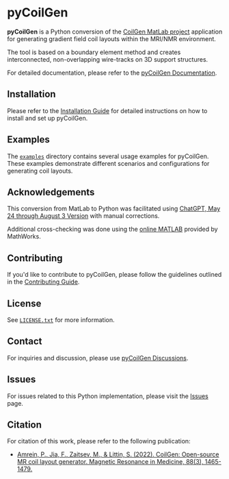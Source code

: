 # pyCoilGen

**pyCoilGen** is a Python conversion of the [CoilGen MatLab project](https://github.com/Philipp-MR/CoilGen) application for generating gradient field coil layouts within the MRI/NMR environment. 

The tool is based on a boundary element method and creates interconnected, non-overlapping wire-tracks on 3D support structures.

For detailed documentation, please refer to the [pyCoilGen Documentation](https://github.com/kev-m/pyCoilGen/docs/index.md).

## Installation

Please refer to the [Installation Guide](https://github.com/kev-m/pyCoilGen/docs/installation.md) for detailed instructions on how to install and set up pyCoilGen.

## Examples

The [`examples`](https://github.com/kev-m/pyCoilGen/examples) directory contains several usage examples for pyCoilGen. These examples demonstrate different scenarios and configurations for generating coil layouts.

## Acknowledgements

This conversion from MatLab to Python was facilitated using [ChatGPT, May 24 through August 3 Version](https://chat.openai.com) with manual corrections. 

Additional cross-checking was done using the [online MATLAB](https://matlab.mathworks.com/) provided by MathWorks.

## Contributing

If you'd like to contribute to pyCoilGen, please follow the guidelines outlined in the [Contributing Guide](https://github.com/kev-m/pyCoilGen/docs/CONTRIBUTING.md).

## License

See [`LICENSE.txt`](./LICENSE.txt) for more information.

## Contact

For inquiries and discussion, please use [pyCoilGen Discussions](https://github.com/kev-m/pyCoilGen/discussions).

## Issues

For issues related to this Python implementation, please visit the [Issues](https://github.com/kev-m/pyCoilGen/issues) page.

## Citation

For citation of this work, please refer to the following publication:
- [Amrein, P., Jia, F., Zaitsev, M., & Littin, S. (2022). CoilGen: Open-source MR coil layout generator. Magnetic Resonance in Medicine, 88(3), 1465-1479.](https://onlinelibrary.wiley.com/doi/10.1002/mrm.29294)
